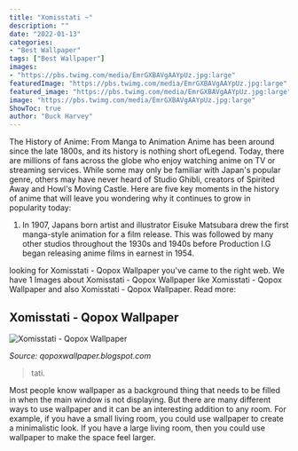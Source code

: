 ```yaml
---
title: "Xomisstati ~"
description: ""
date: "2022-01-13"
categories:
- "Best Wallpaper"
tags: ["Best Wallpaper"]
images:
- "https://pbs.twimg.com/media/EmrGXBAVgAAYpUz.jpg:large"
featuredImage: "https://pbs.twimg.com/media/EmrGXBAVgAAYpUz.jpg:large"
featured_image: "https://pbs.twimg.com/media/EmrGXBAVgAAYpUz.jpg:large"
image: "https://pbs.twimg.com/media/EmrGXBAVgAAYpUz.jpg:large"
ShowToc: true
author: "Buck Harvey"
---
```



The History of Anime: From Manga to Animation
Anime has been around since the late 1800s, and its history is nothing short ofLegend. Today, there are millions of fans across the globe who enjoy watching anime on TV or streaming services. While some may only be familiar with Japan's popular genre, others may have never heard of Studio Ghibli, creators of Spirited Away and Howl's Moving Castle. Here are five key moments in the history of anime that will leave you wondering why it continues to grow in popularity today:
1) In 1907, Japans born artist and illustrator Eisuke Matsubara drew the first manga-style animation for a film release. This was followed by many other studios throughout the 1930s and 1940s before Production I.G began releasing anime films in earnest in 1954.

	

		
looking for Xomisstati - Qopox Wallpaper you've came to the right web. We have 1 Images about Xomisstati - Qopox Wallpaper like Xomisstati - Qopox Wallpaper and also Xomisstati - Qopox Wallpaper. Read more:
		
    
## Xomisstati - Qopox Wallpaper

<img loading=lazy src="https://pbs.twimg.com/media/EmrGXBAVgAAYpUz.jpg:large" onerror="this.onerror=null;this.src='https://tse1.mm.bing.net/th?id=OIP.FAkt97rwoBpmkvVWjk4qwQHaQC&amp;pid=15.1';" alt="Xomisstati - Qopox Wallpaper">

_Source: qopoxwallpaper.blogspot.com_

>tati. 

	

Most people know wallpaper as a background thing that needs to be filled in when the main window is not displaying. But there are many different ways to use wallpaper and it can be an interesting addition to any room. For example, if you have a small living room, you could use wallpaper to create a minimalistic look. If you have a large living room, then you could use wallpaper to make the space feel larger.


